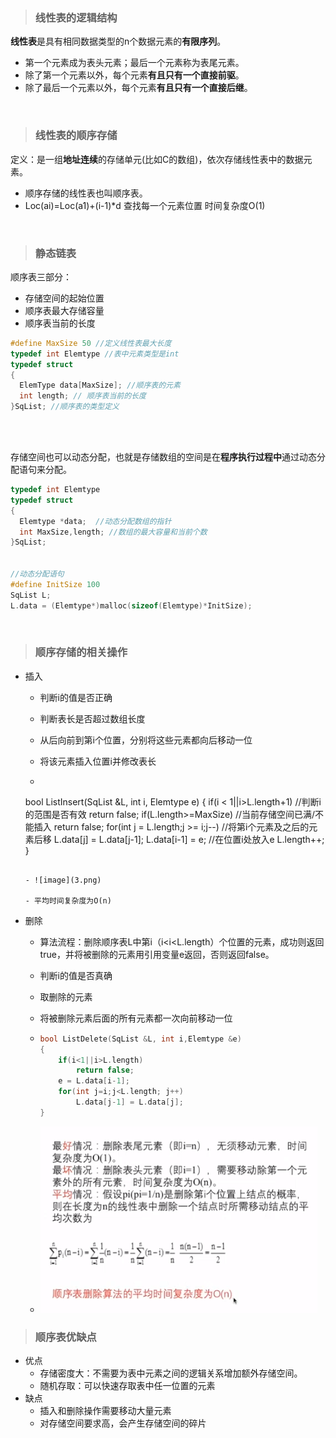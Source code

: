 > ### 线性表的逻辑结构

**线性表**是具有相同数据类型的n个数据元素的**有限序列**。

- 第一个元素成为表头元素；最后一个元素称为表尾元素。
- 除了第一个元素以外，每个元素**有且只有一个直接前驱**。
- 除了最后一个元素以外，每个元素**有且只有一个直接后继**。

<br>

> ### 线性表的顺序存储

定义：是一组**地址连续**的存储单元(比如C的数组)，依次存储线性表中的数据元素。

- 顺序存储的线性表也叫顺序表。
- Loc(ai)=Loc(a1)+(i-1)*d 查找每一个元素位置 时间复杂度O(1)

<br>

> ### 静态链表

顺序表三部分：

- 存储空间的起始位置
- 顺序表最大存储容量
- 顺序表当前的长度

```c++
#define MaxSize 50 //定义线性表最大长度
typedef int Elemtype //表中元素类型是int
typedef struct
{
  ElemType data[MaxSize]; //顺序表的元素
  int length; // 顺序表当前的长度
}SqList; //顺序表的类型定义
```

<br>

<br>

存储空间也可以动态分配，也就是存储数组的空间是在**程序执行过程中**通过动态分配语句来分配。

```c++
typedef int Elemtype
typedef struct
{
  Elemtype *data;  //动态分配数组的指针
  int MaxSize,length; //数组的最大容量和当前个数
}SqList;


//动态分配语句
#define InitSize 100
SqList L;
L.data = (Elemtype*)malloc(sizeof(Elemtype)*InitSize);
```

<br>

> ### 顺序存储的相关操作

- 插入
  - 判断i的值是否正确
  
  - 判断表长是否超过数组长度
  
  - 从后向前到第i个位置，分别将这些元素都向后移动一位
  
  - 将该元素插入位置i并修改表长
  
  - ```c++
  bool ListInsert(SqList &L, int i, Elemtype e)
  {
    	if(i < 1||i>L.length+1) //判断i的范围是否有效
    		return false;
    	if(L.length>=MaxSize) //当前存储空间已满/不能插入
    		return false;
    	for(int j = L.length;j >= i;j--) //将第i个元素及之后的元素后移
    		L.data[j] = L.data[j-1];
    	L.data[i-1] = e; //在位置i处放入e
    	L.length++;
  }
    ```
    
  - ![image](3.png)
  
  - 平均时间复杂度为O(n)
  
- 删除

  - 算法流程：删除顺序表L中第i（i<i<L.length）个位置的元素，成功则返回true，并将被删除的元素用引用变量e返回，否则返回false。

  - 判断i的值是否真确

  - 取删除的元素

  - 将被删除元素后面的所有元素都一次向前移动一位

  - ```c++
    bool ListDelete(SqList &L, int i,Elemtype &e)
    {
        if(i<1||i>L.length)
            return false;
        e = L.data[i-1];
        for(int j=i;j<L.length; j++)
            L.data[j-1] = L.data[j];
    }
    ```

  - ![iamge](4.png)

> ### 顺序表优缺点

- 优点
  - 存储密度大：不需要为表中元素之间的逻辑关系增加额外存储空间。
  - 随机存取：可以快速存取表中任一位置的元素
- 缺点
  - 插入和删除操作需要移动大量元素
  - 对存储空间要求高，会产生存储空间的碎片


